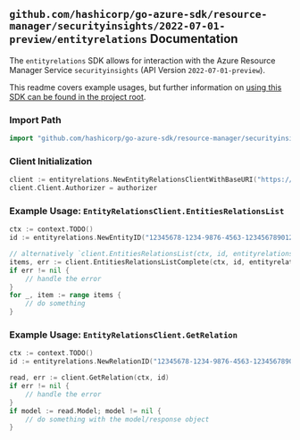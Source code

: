 
## `github.com/hashicorp/go-azure-sdk/resource-manager/securityinsights/2022-07-01-preview/entityrelations` Documentation

The `entityrelations` SDK allows for interaction with the Azure Resource Manager Service `securityinsights` (API Version `2022-07-01-preview`).

This readme covers example usages, but further information on [using this SDK can be found in the project root](https://github.com/hashicorp/go-azure-sdk/tree/main/docs).

### Import Path

```go
import "github.com/hashicorp/go-azure-sdk/resource-manager/securityinsights/2022-07-01-preview/entityrelations"
```


### Client Initialization

```go
client := entityrelations.NewEntityRelationsClientWithBaseURI("https://management.azure.com")
client.Client.Authorizer = authorizer
```


### Example Usage: `EntityRelationsClient.EntitiesRelationsList`

```go
ctx := context.TODO()
id := entityrelations.NewEntityID("12345678-1234-9876-4563-123456789012", "example-resource-group", "workspaceValue", "entityIdValue")

// alternatively `client.EntitiesRelationsList(ctx, id, entityrelations.DefaultEntitiesRelationsListOperationOptions())` can be used to do batched pagination
items, err := client.EntitiesRelationsListComplete(ctx, id, entityrelations.DefaultEntitiesRelationsListOperationOptions())
if err != nil {
	// handle the error
}
for _, item := range items {
	// do something
}
```


### Example Usage: `EntityRelationsClient.GetRelation`

```go
ctx := context.TODO()
id := entityrelations.NewRelationID("12345678-1234-9876-4563-123456789012", "example-resource-group", "workspaceValue", "entityIdValue", "relationValue")

read, err := client.GetRelation(ctx, id)
if err != nil {
	// handle the error
}
if model := read.Model; model != nil {
	// do something with the model/response object
}
```
